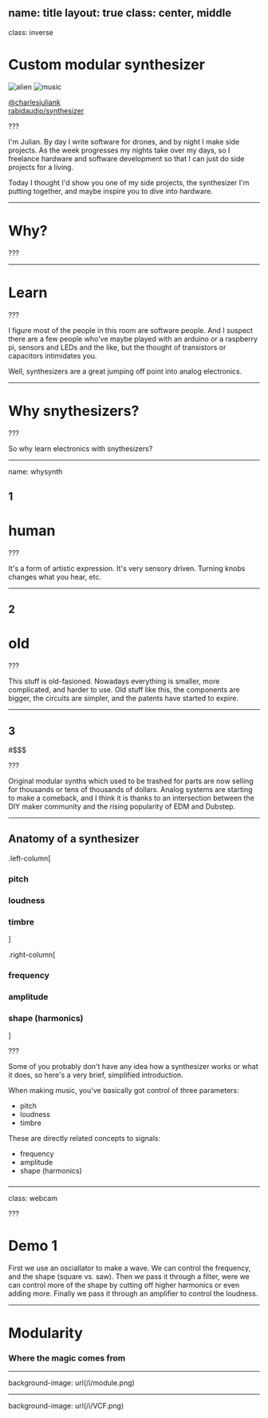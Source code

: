 name: title
layout: true
class: center, middle
---
class: inverse

# Custom modular synthesizer

![alien](/i/alien.png) ![music](/i/music.png)

<i class="fa fa-twitter"></i> [@charlesjuliank](https://twitter.com/charlesjuliank)  
<i class="fa fa-github"></i> [rabidaudio/synthesizer](https://github.com/rabidaudio/synthesizer)

???

I'm Julian. By day I write software for drones, and by night I make side projects.
As the week progresses my nights take over my days, so I freelance hardware and software
development so that I can just do side projects for a living.

Today I thought I'd show you one of my side projects, the synthesizer I'm putting together,
and maybe inspire you to dive into hardware.

---

# Why?

???

---

# Learn

???

I figure most of the people in this room are software people. And I suspect there are a few people
who've maybe played with an arduino or a raspberry pi, sensors and LEDs and the like, but the 
thought of transistors or capacitors intimidates you. 

Well, synthesizers are a great jumping off point into analog electronics. 

---

# Why snythesizers?

???

So why learn electronics with snythesizers?

---
name: whysynth
## 1
# human

???

It's a form of artistic expression. It's very sensory driven. Turning knobs changes what you hear, etc.

---
## 2
# old

???

This stuff is old-fasioned. Nowadays everything is smaller, more complicated, and harder to use.
Old stuff like this, the components are bigger, the circuits are simpler, and the patents have started to expire.

---

## 3
#$$$

???

Original modular synths which used to be trashed for parts are now selling for thousands or tens of thousands of dollars.
Analog systems are starting to make a comeback, and I think it is thanks to an intersection between the DIY maker community and the
rising popularity of EDM and Dubstep. 

---

## Anatomy of a synthesizer

.left-column[
### pitch
### loudness
### timbre
]

<i class="fa fa-arrow-right myarrow"></i>

.right-column[
### frequency
### amplitude
### shape (harmonics)
]

???

Some of you probably don't have any idea how a synthesizer works or what it does, so here's a 
very brief, simplified introduction. 

When making music, you've basically got control of three parameters:

- pitch
- loudness
- timbre

These are directly related concepts to signals:

- frequency
- amplitude
- shape (harmonics)


### 

---
class: webcam

<!-- Webcam -->

???

# Demo 1

First we use an osciallator to make a wave. We can control the frequency, and the shape (square vs. saw).
Then we pass it through a filter, were we can control more of the shape by cutting off higher harmonics
or even adding more.
Finally we pass it through an amplifier to control the loudness.



---

# Modularity
### Where the magic comes from

---
background-image: url(/i/module.png)

---
background-image: url(/i/VCF.png)